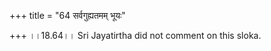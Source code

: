 +++
title = "64 सर्वगुह्यतमम् भूयः"

+++
।।18.64।। Sri Jayatirtha did not comment on this sloka.  
  

